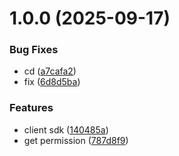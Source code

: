 # 1.0.0 (2025-09-17)


### Bug Fixes

* cd ([a7cafa2](https://github.com/DashnyamB/ciper-sdk/commit/a7cafa26c8cb98f67ae4f84602c65018e6edfd96))
* fix ([6d8d5ba](https://github.com/DashnyamB/ciper-sdk/commit/6d8d5ba08fda622d7e363f3f01eb8a4ed1bad67d))


### Features

* client sdk ([140485a](https://github.com/DashnyamB/ciper-sdk/commit/140485a350374d2c3a183fa833424b45930cbf08))
* get permission ([787d8f9](https://github.com/DashnyamB/ciper-sdk/commit/787d8f9849ee7c392729859418ead0c02bb69849))
